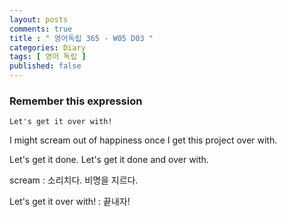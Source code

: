 ```yaml
---
layout: posts
comments: true
title : " 영어독립 365 - W05 D03 "
categories: Diary
tags: [ 영어 독립 ]
published: false
---
```


### Remember this expression

```text
Let's get it over with!
```

I might scream out of happiness once I get this project over with.

Let's get it done.
Let's get it done and over with.

scream
 : 소리치다. 비명을 지르다.

Let's get it over with!
 : 끝내자!
